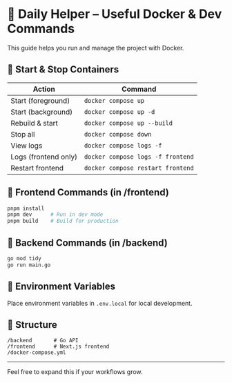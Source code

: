 # 🚪 Daily Helper – Useful Docker & Dev Commands

This guide helps you run and manage the project with Docker.

## 🚀 Start & Stop Containers

| Action               | Command                           |
| -------------------- | --------------------------------- |
| Start (foreground)   | `docker compose up`               |
| Start (background)   | `docker compose up -d`            |
| Rebuild & start      | `docker compose up --build`       |
| Stop all             | `docker compose down`             |
| View logs            | `docker compose logs -f`          |
| Logs (frontend only) | `docker compose logs -f frontend` |
| Restart frontend     | `docker compose restart frontend` |

## 🧰 Frontend Commands (in /frontend)

```bash
pnpm install
pnpm dev      # Run in dev mode
pnpm build    # Build for production
```

## 🔧 Backend Commands (in /backend)

```bash
go mod tidy
go run main.go
```

## 🔑 Environment Variables

Place environment variables in `.env.local` for local development.

## 📁 Structure

```
/backend       # Go API
/frontend      # Next.js frontend
/docker-compose.yml
```

---

Feel free to expand this if your workflows grow.
